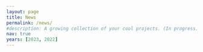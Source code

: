 ```yaml
---
layout: page
title: News
permalink: /news/
#description: A growing collection of your cool projects. (In progress)
nav: true
years: [2023, 2022]
---
```


